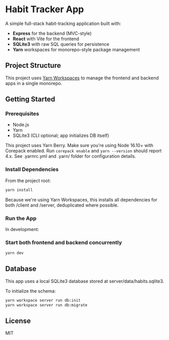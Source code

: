 # Habit Tracker App

A simple full-stack habit-tracking application built with:

- **Express** for the backend (MVC-style)
- **React** with Vite for the frontend
- **SQLite3** with raw SQL queries for persistence
- **Yarn** workspaces for monorepo-style package management

## Project Structure

This project uses [Yarn Workspaces](https://classic.yarnpkg.com/en/docs/workspaces/) to manage the frontend and backend apps in a single monorepo.

## Getting Started

### Prerequisites

- Node.js
- Yarn
- SQLite3 (CLI optional; app initializes DB itself)

This project uses Yarn Berry. Make sure you're using Node 16.10+ with Corepack enabled. Run `corepack enable` and `yarn --version` should report 4.x. See .yarnrc.yml and .yarn/ folder for configuration details.

### Install Dependencies

From the project root:

```bash
yarn install
```

Because we're using Yarn Workspaces, this installs all dependencies for both /client and /server, deduplicated where possible.

### Run the App

In development:

### Start both frontend and backend concurrently

```bash
yarn dev
```

## Database

This app uses a local SQLite3 database stored at server/data/habits.sqlite3.

To initialize the schema:

```bash
yarn workspace server run db:init
yarn workspace server run db:migrate
```

## License

MIT
